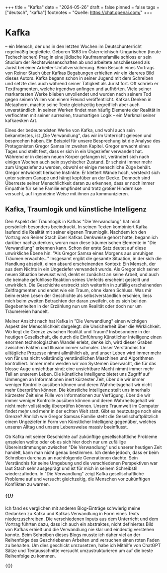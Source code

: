 +++
title = "Kafka"
date = "2024-05-26"
draft = false
pinned = false
tags = ["deutsch", "kafka"]
footnotes = "Quelle: https://chat.openai.com/"
+++
# Kafka

– ein Mensch, der uns in den letzten Wochen im Deutschunterricht regelmäßig begleitete. Geboren 1883 im Österreichisch-Ungarischen (heute Tschechischen) Prag in eine jüdische Kaufmannsfamilie schloss er sein Studium der Rechtswissenschaften ab und arbeitete anschliessend als Jurist bei einer Arbeiter-Unfallversicherung. Beim Besuch eines Vortrags von Reiner Stach über Kafkas Begabungen erhielten wir ein klareres Bild dieses Autors. Kafka begann schon in seiner Jugend mit dem Schreiben und setzte dies auch während seiner Tätigkeit als Jurist fort. Oft schrieb er Textfragmenten, welche irgendwo anfingen und aufhörten. Viele seiner markantesten Werke blieben unvollendet und wurden nach seinem Tod gegen seinen Willen von einem Freund veröffentlicht. Kafkas Denken in Metaphern, machte seine Texte gleichzeitig begreiflich aber auch unverständlich. In seinen Werken findet man häufig Elemente der Realität in verflochten mit seiner surrealen, traumartigen Logik – ein Merkmal seiner kafkaesken Art.

Eines der bedeutendsten Werke von Kafka, und wohl auch sein bekanntestes, ist „Die Verwandlung“, das wir im Unterricht gelesen und besprochen haben. Ein Beispiel für unsere Besprechung ist die Analyse des Protagonisten Gregor Samsa im zweiten Kapitel. Gregor erwacht eines Tages und stellt fest, dass er sich in ein Ungeziefer verwandelt hat. Während er in diesem neuen Körper gefangen ist, verändert sich nach einigen Wochen auch sein psychischer Zustand. Er scheint immer mehr zum Ungeziefer zu werden, obwohl er einige menschliche Züge behält. Gregor entwickelt tierische Instinkte: Er klettert Wände hoch, versteckt sich unter seinem Canapé und hängt kopfüber an der Decke. Dennoch sind Überreste seiner Menschlichkeit daran zu erkennen, dass er noch immer Empathie für seine Familie empfindet und trotz großer Hindernisse versucht, auf irgendeine Weise mit ihnen zu kommunizieren.

## Kafka, Traumlogik und künstliche Intelligenz

Den Aspekt der Traumlogik in Kafkas "Die Verwandlung" hat mich persönlich besonders beeindruckt. In seinen Texten kombiniert Kafka laufend die Realität mit seiner eigenen Traumlogik. Nachdem ich den Vortrag von Reiner Stach über Kafkas Denkweise gehört hatte, begann ich darüber nachzudenken, woran man diese träumerischen Elemente in "Die Verwandlung" erkennen kann. Schon der erste Satz deutet auf diese unwirkliche Ebene hin: "Als Gregor Samsa eines Morgens aus unruhigen Träumen erwachte..." Insgesamt ergibt die gesamte Situation, in der sich die Handlung abspielt, einen absurd erscheinenden Kontext: Ein Mensch, der aus dem Nichts in ein Ungeziefer verwandelt wurde. Als Gregor sich seiner neuen Situation bewusst wird, denkt er zunächst an seine Arbeit, und auch die beinahe gefühllose Reaktion seines Umfelds erscheint gestellt und unwirklich. Die Geschichte erstreckt sich weiterhin in zufällig erscheinenden Zeitfragmenten und endet wie ein Traum, ohne klaren Schluss. Was mir beim ersten Lesen der Geschichte als selbstverständlich erschien, liess mich beim zweiten Betrachten der daran zweifeln, ob es sich bei den Begebenheiten in der Erzählung nun um Realität oder doch nur um Träumereien handelt.

Meiner Ansicht nach hat Kafka in "Die Verwandlung" einen wichtigen Aspekt der Menschlichkeit dargelegt: die Unsicherheit über die Wirklichkeit. Wo liegt die Grenze zwischen Realität und Traum? Insbesondere in der heutigen Gesellschaft, die durch die Einführung Künstlicher Intelligenz einen enormen technologischen Wandel erlebt, denke ich, wird dieser Graben zwischen Fakten und Illusion immer schmaler. Unser Verständnis für alltägliche Prozesse nimmt allmählich ab, und unser Leben wird immer mehr von für uns nicht vollständig verständlichen Maschinen und Algorithmen kontrolliert. Immer mehr werden wir von Systemen überwacht, die für das blosse Auge unsichtbar sind; eine unsichtbare Macht nimmt immer mehr Teil an unserem Leben. Die künstliche Intelligenz bietet uns Zugriff auf Unmengen an Informationen inert kürzester Zeit, über die wir immer weniger Kontrolle ausüben können und deren Wahrheitsgehalt wir nicht mehr überprüfen können. Die künstliche Intelligenz stellt uns innerhalb kürzester Zeit eine Fülle von Informationen zur Verfügung, über die wir immer weniger Kontrolle ausüben können und deren Wahrheitsgehalt wir nicht mehr vollständig überprüfen können. Unsere Traumwelt im Computer findet mehr und mehr in der echten Welt statt. Gibt es heutzutage noch eine Grenze? Ähnlich wie Gregor Samsas Familie steht die Gesellschaftplötzlich einem Ungeziefer in Form von Künstlicher Intelligenz gegenüber, welches unseren Alltag und unsere Lebensweise massiv beeinflusst.

Ob Kafka mit seiner Geschichte auf zukünftige gesellschaftliche Probleme anspielen wollte oder ob es sich hier doch nur um zufällige Übereinstimmungen zwischen "Die Verwandlung" und unserer heutigen Zeit handelt, kann man nicht genau bestimmen. Ich denke jedoch, dass er beim Schreiben durchaus an nachfolgende Generationen dachte. Sein Verständnis für seine Umgebung und die verschiedenen Perspektiven war laut Stach sehr ausgeprägt und ist für mich in seinem Schreibstil wiederzufinden. In "Die Verwandlung" zeigt Kafka gesellschaftliche Probleme auf und versucht gleichzeitig, die Menschen vor zukünftigen Konflikten zu warnen.

##### {{<box title="Der Schreibprozess">}}

Ich fand es verglichen mit anderen Blog-Einträge schwierig meine Gedanken zu Kafka und Kafkas Verwandlung in Form eines Texts niederzuschreiben. Die verschiedenen Inputs aus dem Unterricht und dem Vortrag führten dazu, dass ich auch ein abstraktes, nicht definiertes Bild von Kafkas erhielt und die Verwandlung nie klar und eindeutig verstehen konnte. Beim Schreiben dieses Blogs musste ich daher viel an der Reihenfolge des Geschriebenen Arbeiten und versuchen einen roten Faden zu behalten. Um dies geschickt umzusetzen, habe ich Mithilfe von ChatGPT Sätze und Textausschnitte versucht umzustrukturieren um auf die beste Reihenfolge zu kommen.

{{</box>}}